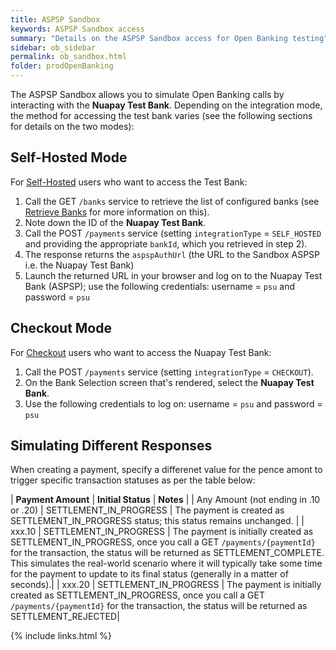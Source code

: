 ```yaml
---
title: ASPSP Sandbox
keywords: ASPSP Sandbox access
summary: "Details on the ASPSP Sandbox access for Open Banking testing"
sidebar: ob_sidebar
permalink: ob_sandbox.html
folder: prodOpenBanking
---
```



The ASPSP Sandbox allows you to simulate Open Banking calls by interacting with the **Nuapay Test Bank**. Depending on the integration mode, the method for accessing the test bank varies (see the following sections for details on the two modes):

## Self-Hosted Mode

For [Self-Hosted](ob_pispimplementation.html#self-hosted-mode) users who want to access the Test Bank:

1. Call the GET `/banks` service to retrieve the list of configured banks (see [Retrieve Banks](ob_getbank.html) for more information on this).
1. Note down the ID of the **Nuapay Test Bank**.
1. Call the POST `/payments` service (setting `integrationType` = `SELF_HOSTED` and providing the appropriate `bankId`, which you retrieved in step 2).
1. The response returns the `aspspAuthUrl` (the URL to the Sandbox ASPSP i.e. the Nuapay Test Bank)
1. Launch the returned URL in your browser and log on to the Nuapay Test Bank (ASPSP); use the following credentials: username = `psu` and password = `psu`


## Checkout Mode

For [Checkout](ob_pispimplementation.html#checkout-mode) users who want to access the Nuapay Test Bank:

1. Call the POST `/payments` service (setting `integrationType` = `CHECKOUT`).
1. On the Bank Selection screen that's rendered, select the **Nuapay Test Bank**.
1. Use the following credentials to log on: username = `psu` and password = `psu`


## Simulating Different Responses

When creating a payment, specify a differenet value for the pence amont to trigger specific transaction statuses as per the table below:

| **Payment Amount** | **Initial Status** | **Notes** | 
| Any Amount (not ending in .10 or .20) | SETTLEMENT_IN_PROGRESS | The payment is created as SETTLEMENT_IN_PROGRESS status; this status remains unchanged. |
| xxx.10 | SETTLEMENT_IN_PROGRESS | The payment is initially created as SETTLEMENT_IN_PROGRESS, once you call a GET `/payments/{paymentId}` for the transaction, the status will be returned as  SETTLEMENT_COMPLETE. This simulates the real-world scenario where it will typically take some time for the payment to update to its final status (generally in a matter of seconds).|
| xxx.20 |  SETTLEMENT_IN_PROGRESS | The payment is initially created as SETTLEMENT_IN_PROGRESS, once you call a GET `/payments/{paymentId}` for the transaction, the status will be returned as SETTLEMENT_REJECTED|


{% include links.html %}
